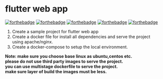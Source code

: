 # flutter web app
[![forthebadge](https://forthebadge.com/images/badges/built-for-android.svg)](https://forthebadge.com)
[![forthebadge](https://forthebadge.com/images/badges/0-percent-optimized.svg)](https://forthebadge.com)
[![forthebadge](https://forthebadge.com/images/badges/powered-by-coffee.svg)](https://forthebadge.com)
[![forthebadge](https://forthebadge.com/images/badges/powered-by-responsibility.svg)](https://forthebadge.com)
[![forthebadge](https://forthebadge.com/images/badges/built-by-developers.svg)](https://forthebadge.com)

1) Create a sample project for flutter web app
2) Create a docker file for install all dependencies and serve the project using apache/nginx.
3) Create a docker-compose to setup the local environment.

**Note: make sure you choose base linux as ubuntu,centos etc.**<br />
**please do not use third party images to  serve the project.**<br />
**you can use multistage dockerfile to serve the project.**<br />
**make sure layer of build the images must be less.**<br />
